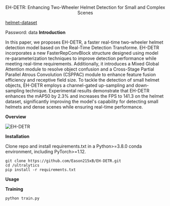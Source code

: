 <p align="center">  
EH-DETR: Enhancing Two-Wheeler Helmet Detection for Small and Complex Scenes 
</p>   

[helmet-dataset](https://pan.baidu.com/s/15QSM0CUa1t7ZoW6nPpSDKA?pwd=data) 

Password: data
**Introduction**

In this paper, we proposes EH-DETR, a faster real-time two-wheeler helmet detection model based on the Real-Time Detection Transforme. EH-DETR incorporates a new FasterRepConvBlock structure designed using model re-parameterization techniques to improve detection performance while meeting real-time requirements. Additionally, it introduces a Mixed Global Attention module to resolve object confusion and a Cross-Stage Partial Parallel Atrous Convolution (CSPPAC) module to enhance feature fusion efficiency and receptive field size. To tackle the detection of small helmet objects, EH-DETR employs a channel-gated up-sampling and down-sampling technique. Experimental results demonstrate that EH-DETR enhances the mAP50 by 2.3% and increases the FPS to 141.3 on the helmet dataset, significantly improving the model's capability for detecting small helmets and dense scenes while ensuring real-time performance. 

**Overview**

![EH-DETR](https://github.com/user-attachments/assets/dfd0af52-aa2a-484a-b51a-edbefac56ae0)

**Installation**

Clone repo and install requirements.txt in a Python>=3.8.0 conda environment, including PyTorch>=1.12.
```
git clone https://github.com/Eason215xB/EH-DETR.git
cd /ultralytics
pip install -r requirements.txt
```

**Usage**

**Training**

`
python train.py
`
